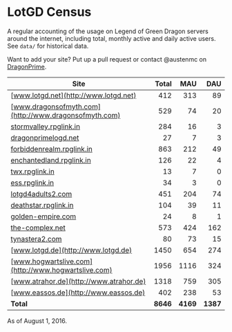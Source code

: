 # LotGD Census
A regular accounting of the usage on Legend of Green Dragon servers around the internet, including total, monthly active and daily active users. See `data/` for historical data.

Want to add your site? Put up a pull request or contact @austenmc on [DragonPrime](http://dragonprime.net).


Site | Total | MAU | DAU
--- | ---:| ---:| ---:
[www.lotgd.net](http://www.lotgd.net)|412|313|89
[www.dragonsofmyth.com](http://www.dragonsofmyth.com)|529|74|20
[stormvalley.rpglink.in](http://stormvalley.rpglink.in)|284|16|3
[dragonprimelogd.net](http://dragonprimelogd.net)|27|7|3
[forbiddenrealm.rpglink.in](http://forbiddenrealm.rpglink.in)|863|212|49
[enchantedland.rpglink.in](http://enchantedland.rpglink.in)|126|22|4
[twx.rpglink.in](http://twx.rpglink.in)|13|7|0
[ess.rpglink.in](http://ess.rpglink.in)|34|3|0
[lotgd4adults2.com](http://lotgd4adults2.com)|451|204|74
[deathstar.rpglink.in](http://deathstar.rpglink.in)|104|39|11
[golden-empire.com](http://golden-empire.com)|24|8|1
[the-complex.net](http://the-complex.net)|573|424|162
[tynastera2.com](http://tynastera2.com)|80|73|15
[www.lotgd.de](http://www.lotgd.de)|1450|654|274
[www.hogwartslive.com](http://www.hogwartslive.com)|1956|1116|324
[www.atrahor.de](http://www.atrahor.de)|1318|759|305
[www.eassos.de](http://www.eassos.de)|402|238|53
**Total**|**8646**|**4169**|**1387**

As of August 1, 2016.
